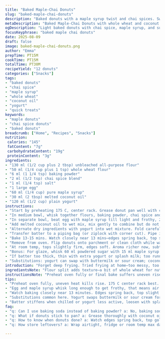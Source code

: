 ```yaml
---
title: "Baked Maple-Chai Donuts"
slug: "baked-maple-chai-donuts"
description: "Baked donuts with a maple syrup twist and chai spices. Swapped some flour for whole wheat and buttermilk for plain yogurt. Replaced canola oil with melted coconut oil for a subtle aroma and swapped baking soda for baking powder. Batter piped into a donut pan, baked at 175 C. Texture tender but with a hint of chew from whole wheat. Lightly sweet, earthy spices fill the nose as they bake. Perfect for those who want quick, less greasy treats without deep frying but still crave donuty vibes."
metaDescription: "Baked Maple-Chai Donuts with whole wheat and coconut oil, tender crumb with subtle chew. Warm spices and maple syrup notes. Quick 30-minute bake, less greasy treat."
ogDescription: "Light baked donuts with chai spice, maple syrup, and subtle whole wheat chew. Coconut oil and yogurt swap for moist texture. Fast bake, cozy flavors."
focusKeyphrase: "baked maple chai donuts"
date: 2025-08-09
draft: false
image: baked-maple-chai-donuts.png
author: "Emma"
prepTime: PT15M
cookTime: PT15M
totalTime: PT30M
recipeYield: "12 donuts"
categories: ["Snacks"]
tags:
- "baked donuts"
- "chai spice"
- "maple syrup"
- "whole wheat"
- "coconut oil"
- "yogurt"
- "quick treats"
keywords:
- "maple donuts"
- "chai spice donuts"
- "baked donuts"
breadcrumb: ["Home", "Recipes", "Snacks"]
nutrition: 
 calories: "145"
 fatContent: "7g"
 carbohydrateContent: "19g"
 proteinContent: "3g"
ingredients:
- "130 ml (1/2 cup plus 2 tbsp) unbleached all-purpose flour"
- "50 ml (1/4 cup plus 1 tsp) whole wheat flour"
- "6 ml (1 1/4 tsp) baking powder"
- "2 ml (1/2 tsp) chai spice blend"
- "1 ml (1/4 tsp) salt"
- "1 large egg"
- "60 ml (1/4 cup) pure maple syrup"
- "30 ml (2 tbsp) melted coconut oil"
- "120 ml (1/2 cup) plain yogurt"
instructions:
- "Start by preheating 175 C, center rack. Grease donut pan well with coconut oil or nonstick spray. So important, these get sticky otherwise. Set aside."
- "In medium bowl, whisk together flours, baking powder, chai spice and salt. Notice the chai aroma already? That’s your bonus."
- "In separate bowl, beat egg with maple syrup till light and frothy, 2 minutes tops. Use a whisk, vigor matters here."
- "Add melted coconut oil to wet mix, mix gently to combine but do not overwork."
- "Alternate dry ingredients with yogurt into wet mixture. Fold carefully until batter comes together smooth, no lumps but don’t overmix or the donuts get tough."
- "Transfer batter to a piping bag (or ziplock with corner cut). Pipe into each cavity till about 3/4 full. Clean edges, messy batter burns and smells acrid."
- "Bake 13-15 mins. Watch closely near 13 mins—edges spring back, top slightly golden. Don’t rely solely on toothpick; sometimes it sticks a bit due to sugar content. Gently press donut surface, should bounce back slightly yet feel set."
- "Remove from oven. Flip donuts onto parchment or clean cloth while warm. Cooling first avoids soggy bottoms but no need to wait long or they dry out."
- "At room temp, tops slightly firm, edges soft. Aroma richer now, subtle maple with warm spices weaving through. Ideal eaten same day."
- "Bonus: For glaze, whisk 60 ml powdered sugar with 15 ml maple syrup and little water. Drizzle cooled donuts for shiny, sweet kiss."
- "If batter too thick, thin with extra yogurt or splash milk; too runny add spoon flour, but small tweaks, batter needs body."
- "Substitutions: yogurt can swap with buttermilk or sour cream; coconut oil replace with mild olive or vegetable oil. Baking powder needed for rise; baking soda won't work alone due to acidity changes from swapping ingredients."
introduction: "Forget deep frying. Tried frying at home—too messy, too fiddly, and the oil smell stuck around. Baked donuts answer that frustration with a kinder kitchen vibe and fewer calories. Plus, the maple and chai combo brings an unexpected warmth—a hint of spice and caramel sweetness you don’t see in usual donuts. These aren’t super fluffy but strong enough, tender crumb and crumbly edges that snap when you bite in. Been hunting a balance between texture and flavor for ages. Today’s iteration hits a lovely note.Substituting flours introduces nutty undertone, coconut oil brings subtle tropical aroma. Watch the batter consistency, too thin = flat, too thick = heavy. Piping helps portion control and shape. Timing’s everything; oven heat varies, so don’t just count minutes. Dough’s springy feel and top golden curl tell you when they’re ready. Cool properly or you lose that gentle chew."
ingredientsNote: "Flour split adds texture—a bit of whole wheat for nuttiness and density. Baking powder increased compensates for the lack of baking soda and presence of yogurt. Chai spice—my secret weapon here—adds complexity: cinnamon, cardamom, clove, tiny pinch of nutmeg. Could skip but flavor falls flat. Maple syrup replaces refined sugar for natural sweetness and moisture; reduces dryness. Coconut oil melts at body temp, lets donuts slice cleanly but keeps crumb moist. Yogurt swaps buttermilk; provides acidity and tenderizes crumb, helps chemical leaveners activate. Egg binds fats and liquids. Salt balances sweet and rounds flavor profile. Important to measure liquids exactly—too much yogurt, donuts collapse. Greasing pan thoroughly avoids sticky mess; reusable donut pans often cling if neglected. Piping batter instead of spooning ensures even thickness, consistent bake."
instructionsNote: "Preheat oven fully or final bake suffers uneven rise and dense donut centers. Use whisk to really aerate eggs and maple, builds subtle lift. Oil must be melted and warm but not hot or eggs cook prematurely. Mix gently when combining wet and dry, overmix makes tough donuts; a few little streaks of flour ok—better than heavy paste. Piping bags save time and mess; no need for fancy equipment, ziplock corner snip works fine. Bake times slight range; start checking around 12-13 minutes—visual cues beat timers every time. Tops should look dry but not cracked; springiness when lightly pressed means ready. Toothpick often damp due to syrup, bounce back better trust signal. Flip onto parchment warm—hot donuts sag and stick, cool ones crumble. Glaze optional but maple drizzle amps sweet notes. Rest leftovers wrapped tightly to avoid drying. Reheated briefly, donuts soften again but no glory day freshness.Sometimes batter thickens if chill air or inactive yogurt; loosen with splash milk to maintain pipeability. Beat egg and syrup long enough to get froth—that little air helps texture big time. Remember what failed past: sloppy greasing = stuck wrecks. Don’t skip step."
tips:
- "Preheat oven fully, uneven heat kills rise. 175 C center rack best. Grease pan gud—coconut oil or spray. Skip greasing? Batter sticks, nightmare. Piping key, messy edges burn, smells acrid. Ziplock works better than spooning. Thickness matters, too thin flat, too thick heavy. Fold batter, no overmix; lumps okay, tough donuts otherwise."
- "Egg and maple syrup whisk long enough to get frothy, that means air. Air adds lightness not sugar alone. Melt coconut oil warm, not hot—or egg cooks early, clumps wreck batter. Alternate wet and dry folding carefully as you go; care means tenderness not tough chew. Flour variability happens, adjust with splash milk or extra flour to pipe well."
- "Watch baking closely near 13 minutes. Edges spring back, top slight gold, toothpick sticky due to syrup. Press surface lightly for bounce back, signals doneness more than toothpick. Flip warm donuts quick to parchment or cloth to avoid soggy bottoms. Cool little, drying ruins soft texture. Glaze optional—powdered sugar maple drizzle adds shine and sweet kiss only."
- "Substitutions common here. Yogurt swaps buttermilk or sour cream for acidity and tender crumb. Coconut oil replaced by mild olive or veg oil alters aroma but keeps moisture. Baking soda no good solo because of ingredient swaps; baking powder rise critical here. Flour mix split; whole wheat adds nuttiness and chew, balance against all-purpose keeps structure."
- "Batter stiffens when chilled or yogurt less active, loosen with splash milk for piping ease. Greasing can’t be lazy—sticky donut wrecks old story, scraping mess. Watch aromas—chai spice hit early in mixing, warmth builds as baking proceeds. Timing’s all, oven varies; go by bounce, color, springiness. Don’t skip whisking egg syrup stage, key for lift."
faq:
- "q: Can I use baking soda instead of baking powder? a: No, baking soda alone won’t rise here. Yogurt acid changes reaction. Baking powder needed for proper lift. Soda needs acid balance; without adjustments, dense donuts."
- "q: What if donuts stick to pan? a: Grease thoroughly with coconut oil or nonstick spray. Grease missed? Sticky mess, tears donuts flipping. Let pan dry a little after oiling but don’t skip. Using parchment under batter not great for piping shape."
- "q: How to know when donuts done? a: Watch edges spring back, top golden slight. Toothpick sticky, syrup traps moisture, so not reliable. Press lightly top; bounce back means done. Underbake yields wet centers, overbake dry crumb. Timing 13-15 mins, watch closely from 12."
- "q: How store leftovers? a: Wrap airtight, fridge or room temp max day. Reheat briefly for softness—microwave few seconds or oven low heat. Freeze wrapped tightly, thaw and reheat same way. Donuts dry out fast if exposed air. Glaze cut shelf a bit shorter."

---
```

